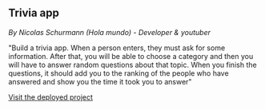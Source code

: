 ## Trivia app

*By Nicolas Schurmann (Hola mundo) - Developer & youtuber*

"Build a trivia app. When a person enters, they must ask for some information. After that, you will be able to choose a category and then you will have to answer random questions about that topic. When you finish the questions, it should add you to the ranking of the people who have answered and show you the time it took you to answer"

[Visit the deployed project](https://thetriviaapp.herokuapp.com/)
